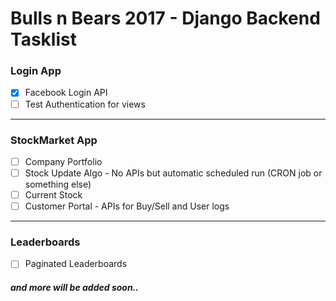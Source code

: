 # Bulls n Bears 2017 - Django Backend Tasklist


### Login App
- [x] Facebook Login API
- [ ] Test Authentication for views

---

### StockMarket App
- [ ] Company Portfolio
- [ ] Stock Update Algo - No APIs but automatic scheduled run (CRON job or something else)
- [ ] Current Stock
- [ ] Customer Portal - APIs for Buy/Sell and User logs

---
### Leaderboards
- [ ] Paginated Leaderboards


##### and more will be added soon..
